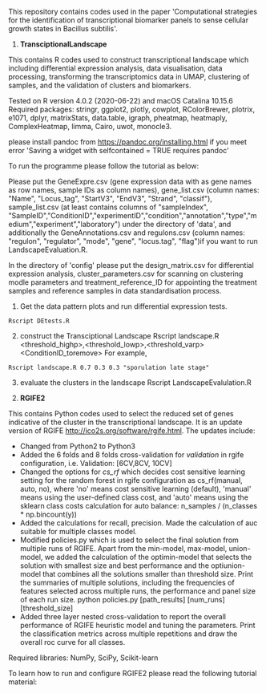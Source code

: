 This repository contains codes used in the paper 'Computational strategies for the identification of transcriptional biomarker panels to sense cellular growth states in Bacillus subtilis'.

1. **TransciptionalLandscape**

This contains R codes used to construct transcriptional landscape which including differential expression analysis, data visualisation, data processing, transforming the transcriptomics data in UMAP, clustering of samples, and the validation of clusters and biomarkers.

Tested on R version 4.0.2 (2020-06-22) and macOS Catalina 10.15.6 
Required packages: stringr, ggplot2, plotly, cowplot, RColorBrewer, plotrix, e1071, dplyr, matrixStats, data.table, igraph, pheatmap, heatmaply, ComplexHeatmap, limma, Cairo, uwot, monocle3.

please install pandoc from https://pandoc.org/installing.html if you meet error 'Saving a widget with selfcontained = TRUE requires pandoc'

To run the programme please follow the tutorial as below:

Please put the GeneExpre.csv (gene expression data with as gene names as row names, sample IDs as column names), gene_list.csv (column names: "Name", "Locus_tag", "StartV3", "EndV3", "Strand", "classif"), sample_list.csv (at least contains columns of "sampleIndex", "SampleID","ConditionID","experimentID","condition","annotation","type","medium","experiment","laboratory") under the directory of 'data', and additionally the GeneAnnotations.csv and regulons.csv (column names: "regulon", "regulator", "mode", "gene", "locus.tag", "flag")if you want to run LandscapeEvaluation.R.

In the directory of 'config' please put the design_matrix.csv for differential expression analysis, cluster_parameters.csv for scanning on clustering modle parameters and treatment_reference_ID for appointing the treatment samples and reference samples in data standardisation process.

1) Get the data pattern plots and run differential expression tests.  
```
Rscript DEtests.R
```
2) construct the Transciptional Landscape
Rscript landscape.R <threshold_highp>,<threshold_lowp>,<threshold_varp> <ConditionID_toremove>
For example,
```
Rscript landscape.R 0.7 0.3 0.3 "sporulation late stage"
```
3) evaluate the clusters in the landscape
Rscript LandscapeEvalulation.R <cluster identity solution file name> 


2. **RGIFE2**

This contains Python codes used to select the reduced set of genes indicative of the cluster in the transcriptional landscape. It is an update version of RGIFE http://ico2s.org/software/rgife.html. The updates include:
- Changed from Python2 to Python3
- Added the 6 folds and 8 folds cross-validation for *validation* in rgife configuration, i.e. Validation: [6CV,8CV, 10CV]
- Changed the options for *cs_rf* which decides cost sensitive learning setting for the random forest in rgife configuration as cs_rf(manual, auto, no), where 'no' means cost sensitive learning (default), 'manual' means using the user-defined class cost, and 'auto' means using the sklearn class costs calculation for auto balance: n_samples / (n_classes * np.bincount(y))
- Added the calculations for recall, precision. Made the calculation of auc suitable for multiple classes model.  
- Modified policies.py which is used to select the final solution from multiple runs of RGIFE. Apart from the min-model, max-model, union-model, we added the calculation of the optimin-model that selects the solution with smallest size and best performance and the optiunion-model that combines all the solutions smaller than threshold size. Print the summaries of multiple solutions, including the frequencies of features selected across multiple runs, the performance and panel size  of each run size.
python policies.py [path_results] [num_runs] [threshold_size]
- Added three layer nested cross-validation to report the overall performance of RGIFE heuristic model and tuning the parameters. Print the classification metrics across multiple repetitions and draw the overall roc curve for all classes.

Required libraries: NumPy, SciPy, Scikit-learn

To learn how to run and configure RGIFE2 please read the following tutorial material:
